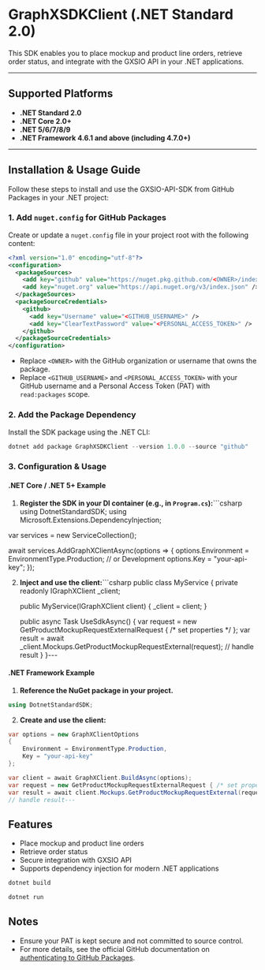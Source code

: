 

# GraphXSDKClient (.NET Standard 2.0)

This SDK enables you to place mockup and product line orders, retrieve order status, and integrate with the GXSIO API in your .NET applications.

---

## Supported Platforms

- **.NET Standard 2.0**
- **.NET Core 2.0+**
- **.NET 5/6/7/8/9**
- **.NET Framework 4.6.1 and above (including 4.7.0+)**

---
## Installation & Usage Guide

Follow these steps to install and use the GXSIO-API-SDK from GitHub Packages in your .NET project:

### 1. Add `nuget.config` for GitHub Packages
Create or update a `nuget.config` file in your project root with the following content:

```xml
<?xml version="1.0" encoding="utf-8"?>
<configuration>
  <packageSources>
    <add key="github" value="https://nuget.pkg.github.com/<OWNER>/index.json" />
    <add key="nuget.org" value="https://api.nuget.org/v3/index.json" />
  </packageSources>
  <packageSourceCredentials>
    <github>
      <add key="Username" value="<GITHUB_USERNAME>" />
      <add key="ClearTextPassword" value="<PERSONAL_ACCESS_TOKEN>" />
    </github>
  </packageSourceCredentials>
</configuration>
```
- Replace `<OWNER>` with the GitHub organization or username that owns the package.
- Replace `<GITHUB_USERNAME>` and `<PERSONAL_ACCESS_TOKEN>` with your GitHub username and a Personal Access Token (PAT) with `read:packages` scope.

### 2. Add the Package Dependency
Install the SDK package using the .NET CLI:

```powershell
dotnet add package GraphXSDKClient --version 1.0.0 --source "github"
```

### 3. Configuration & Usage

#### .NET Core / .NET 5+ Example

1. **Register the SDK in your DI container (e.g., in `Program.cs`):**```csharp
using DotnetStandardSDK;
using Microsoft.Extensions.DependencyInjection;

var services = new ServiceCollection();

await services.AddGraphXClientAsync(options =>
{
    options.Environment = EnvironmentType.Production; // or Development
        options.Key = "your-api-key";
    });
    
2. **Inject and use the client:**```csharp
public class MyService
{
    private readonly IGraphXClient _client;

    public MyService(IGraphXClient client)
    {
        _client = client;
    }

    public async Task UseSdkAsync()
    {
        var request = new GetProductMockupRequestExternalRequest { /* set properties */ };
        var result = await _client.Mockups.GetProductMockupRequestExternal(request);
        // handle result
    }
}---

#### .NET Framework Example

1. **Reference the NuGet package in your project.**
```csharp
using DotnetStandardSDK;
```
2. **Create and use the client:**
```csharp
var options = new GraphXClientOptions
{
    Environment = EnvironmentType.Production,
    Key = "your-api-key"
};

var client = await GraphXClient.BuildAsync(options);
var request = new GetProductMockupRequestExternalRequest { /* set properties */ };
var result = await client.Mockups.GetProductMockupRequestExternal(request);
// handle result---

```

## Features

- Place mockup and product line orders
- Retrieve order status
- Secure integration with GXSIO API
- Supports dependency injection for modern .NET applications

```powershell
dotnet build

dotnet run
```

## Notes
- Ensure your PAT is kept secure and not committed to source control.
- For more details, see the official GitHub documentation on [authenticating to GitHub Packages](https://docs.github.com/en/packages/working-with-a-github-packages-registry/working-with-the-nuget-registry#authenticating-to-github-packages).

